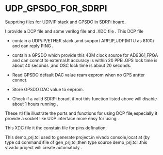 # UDP_GPSDO_FOR_SDRPI
Supprting files for UDP/IP stack and GPSDO in SDRPi board.

I provide a DCP file and some verilog file and .XDC file .
This DCP file 

* contain a UDP/IP/ETHER stack ,and support ARP,IP,UDP(MTU as 8100) and can reply PING .

* contain a GPSDO which provide this 40M clock source for AD9361,FPGA and can connct to external.It accuracy is within 20 PPB .GPS lock time is about 40 seconds ,and OSC lock time is about 20 seconds.

* Read GPSDO default DAC value ream eeprom when no GPS antter connct.

* Store GPSDO DAC value to eeprom.

* Check if a valid SDRPi borad, if not this function listed above will disable about 1 hours running .


These rtl file illustrate the ports and functions for using DCP file,especially it provide a socket like UDP interface more easy for using .

This XDC file it the constain file for pins defination.

This demo_prj.tcl used to generate project.in vivado console,locat at (by type cd command)file of gen_prj.tcl,then type source  demo_prj.tcl .this vivado project will create automaticly .
